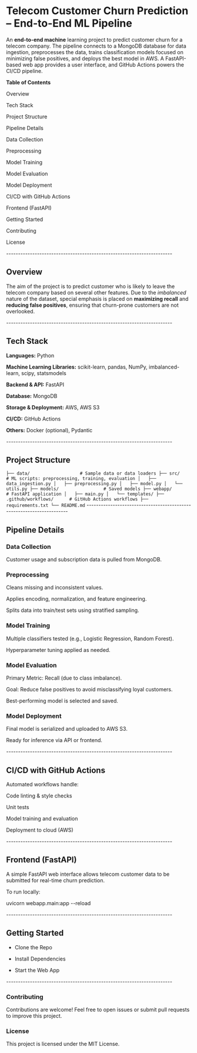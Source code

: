 # Telecom Customer Churn Prediction – End-to-End ML Pipeline

An **end-to-end machine** learning project to predict customer churn for a telecom company. The pipeline connects to a MongoDB database for data ingestion, preprocesses the data, trains classification models focused on minimizing false positives, and deploys the best model in AWS. A FastAPI-based web app provides a user interface, and GitHub Actions powers the CI/CD pipeline.

**Table of Contents**

Overview

Tech Stack

Project Structure

Pipeline Details

Data Collection

Preprocessing

Model Training

Model Evaluation

Model Deployment

CI/CD with GitHub Actions

Frontend (FastAPI)

Getting Started

Contributing

License

*----------------------------------------------------------------------*
## Overview

The aim of the project is to predict customer who is likely to leave the telecom company based on several other features. Due to the *imbalanced* nature of the dataset, special emphasis is placed on **maximizing recall** and **reducing false positives**, ensuring that churn-prone customers are not overlooked.

*----------------------------------------------------------------------*
## Tech Stack

**Languages:** Python

**Machine Learning Libraries:** scikit-learn, pandas, NumPy, imbalanced-learn, scipy, statsmodels

**Backend & API:** FastAPI

**Database:** MongoDB

**Storage & Deployment:** AWS, AWS S3

**CI/CD:** GitHub Actions

**Others:** Docker (optional), Pydantic

*----------------------------------------------------------------------*

## Project Structure
`
├── data/                   # Sample data or data loaders
├── src/                    # ML scripts: preprocessing, training, evaluation
│   ├── data_ingestion.py
│   ├── preprocessing.py
│   ├── model.py
│   └── utils.py
├── models/                 # Saved models
├── webapp/                 # FastAPI application
│   ├── main.py
│   └── templates/
├── .github/workflows/      # GitHub Actions workflows
├── requirements.txt
└── README.md
`
*----------------------------------------------------------------------*

## Pipeline Details

### Data Collection

Customer usage and subscription data is pulled from MongoDB.

### Preprocessing

Cleans missing and inconsistent values.

Applies encoding, normalization, and feature engineering.

Splits data into train/test sets using stratified sampling.

### Model Training

Multiple classifiers tested (e.g., Logistic Regression, Random Forest).

Hyperparameter tuning applied as needed.

### Model Evaluation

Primary Metric: Recall (due to class imbalance).

Goal: Reduce false positives to avoid misclassifying loyal customers.

Best-performing model is selected and saved.

### Model Deployment

Final model is serialized and uploaded to AWS S3.

Ready for inference via API or frontend.

*----------------------------------------------------------------------*

## CI/CD with GitHub Actions

Automated workflows handle:

Code linting & style checks

Unit tests

Model training and evaluation

Deployment to cloud (AWS)

*----------------------------------------------------------------------*

## Frontend (FastAPI)

A simple FastAPI web interface allows telecom customer data to be submitted for real-time churn prediction.

To run locally:

uvicorn webapp.main:app --reload

*----------------------------------------------------------------------*
## Getting Started

- Clone the Repo

- Install Dependencies

- Start the Web App

*----------------------------------------------------------------------*
### Contributing

Contributions are welcome! Feel free to open issues or submit pull requests to improve this project.

### License

This project is licensed under the MIT License.


